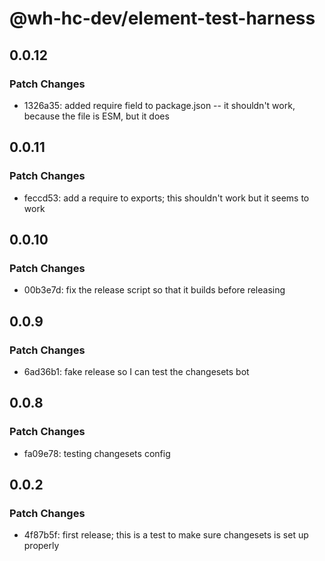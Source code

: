 # @wh-hc-dev/element-test-harness

## 0.0.12

### Patch Changes

- 1326a35: added require field to package.json -- it shouldn't work, because the file is ESM, but it does

## 0.0.11

### Patch Changes

- feccd53: add a require to exports; this shouldn't work but it seems to work

## 0.0.10

### Patch Changes

- 00b3e7d: fix the release script so that it builds before releasing

## 0.0.9

### Patch Changes

- 6ad36b1: fake release so I can test the changesets bot

## 0.0.8

### Patch Changes

- fa09e78: testing changesets config

## 0.0.2

### Patch Changes

- 4f87b5f: first release; this is a test to make sure changesets is set up properly
